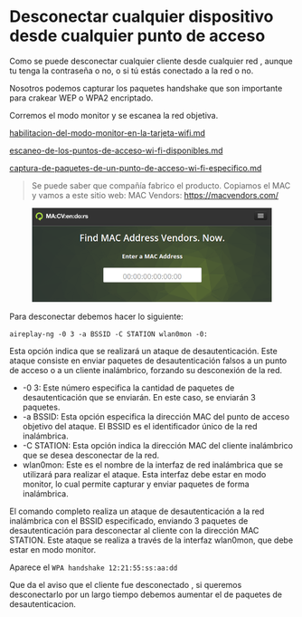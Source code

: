 # Desconectar cualquier dispositivo desde cualquier punto de acceso

Como se puede desconectar cualquier cliente desde cualquier red , aunque tu tenga la contraseña o no, o si tú estás conectado a la red o no.&#x20;

Nosotros podemos capturar los paquetes handshake que  son importante para crakear WEP o WPA2 encriptado.

Corremos el modo monitor y se escanea la red objetiva.

[habilitacion-del-modo-monitor-en-la-tarjeta-wifi.md](../habilitacion-del-modo-monitor-en-la-tarjeta-wifi.md "mention")

[escaneo-de-los-puntos-de-acceso-wi-fi-disponibles.md](escaneo-de-los-puntos-de-acceso-wi-fi-disponibles.md "mention")

[captura-de-paquetes-de-un-punto-de-acceso-wi-fi-especifico.md](captura-de-paquetes-de-un-punto-de-acceso-wi-fi-especifico.md "mention")

> Se puede saber que compañía fabrico el producto. Copiamos el MAC y vamos a este sitio web: MAC Vendors: https://macvendors.com/

<figure><img src="../../../../.gitbook/assets/MACVendor.png" alt=""><figcaption></figcaption></figure>

Para desconectar debemos hacer lo siguiente:&#x20;

```
aireplay-ng -0 3 -a BSSID -C STATION wlan0mon -0: 
```

Esta opción indica que se realizará un ataque de desautenticación. Este ataque consiste en enviar paquetes de desautenticación falsos a un punto de acceso o a un cliente inalámbrico, forzando su desconexión de la red.

* \-0 3: Este número especifica la cantidad de paquetes de desautenticación que se enviarán. En este caso, se enviarán 3 paquetes.
* \-a BSSID: Esta opción especifica la dirección MAC del punto de acceso objetivo del ataque. El BSSID es el identificador único de la red inalámbrica.
* \-C STATION: Esta opción indica la dirección MAC del cliente inalámbrico que se desea desconectar de la red.
* wlan0mon: Este es el nombre de la interfaz de red inalámbrica que se utilizará para realizar el ataque. Esta interfaz debe estar en modo monitor, lo cual permite capturar y enviar paquetes de forma inalámbrica.

El comando completo  realiza un ataque de desautenticación a la red inalámbrica con el BSSID especificado, enviando 3 paquetes de desautenticación para desconectar al cliente con la dirección MAC STATION. Este ataque se realiza a través de la interfaz wlan0mon, que debe estar en modo monitor.

Aparece el `WPA handshake 12:21:55:ss:aa:dd`&#x20;

Que da el aviso que el cliente fue desconectado , si queremos desconectarlo por un largo tiempo debemos aumentar el de paquetes de desautenticacion.&#x20;
